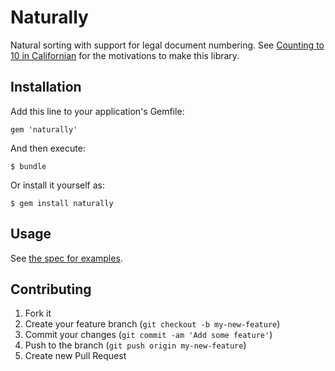 # Naturally

Natural sorting with support for legal document numbering. 
See [Counting to 10 in Californian](http://www.weblaws.org/blog/2012/08/counting-from-1-to-10-in-californian/)
for the motivations to make this library.

## Installation

Add this line to your application's Gemfile:

    gem 'naturally'

And then execute:

    $ bundle

Or install it yourself as:

    $ gem install naturally

## Usage

See [the spec for examples](https://github.com/dogweather/naturally/blob/master/spec/naturally_spec.rb).

## Contributing

1. Fork it
2. Create your feature branch (`git checkout -b my-new-feature`)
3. Commit your changes (`git commit -am 'Add some feature'`)
4. Push to the branch (`git push origin my-new-feature`)
5. Create new Pull Request
